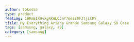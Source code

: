 ```yaml
---
author: tokodab
type: product
featimg: 19RmEIX9vXgRKWLOJnY7neSS0FJtjiCRY
title: My Everything Ariana Grande Samsung Galaxy S9 Case
tags: [samsung, galaxy, s9]
category: [samsung]
---
```

